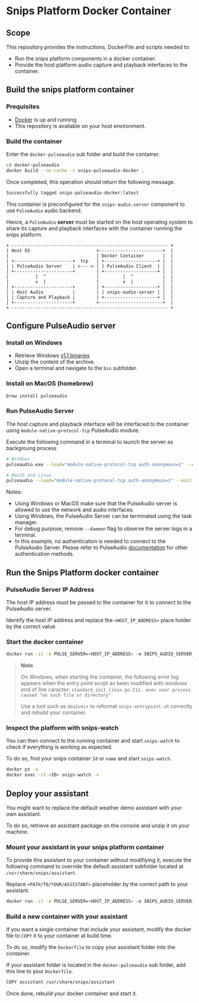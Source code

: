 # Snips Platform Docker Container

## Scope

This repository provides the instructions, DockerFile and scripts needed to:

- Run the snips platform components in a docker container.
- Provide the host platform audio capture and playback interfaces to the container.

## Build the snips platform container

### Prequisites

- [Docker](https://docs.docker.com/ee/desktop/) is up and running
- This repository is available on your host environment.

### Build the container

Enter the `docker-pulseaudio` sub folder and build the container.

```bash
cd docker-pulseaudio
docker build --no-cache -t snips-pulseaudio-docker .
```

Once completed, this operation should return the following message.

```bash
Successfully tagged snips-pulseaudio-docker:latest
```

This container is preconfigured for the `snips-audio-server` component to use `PulseAudio` audio backend.

Hence, a `PulseAudio` **server** must be started on the host operating system to share its capture and playback interfaces with the container running the snips platform.

```ascii
+ ----------------------------------------------------------- +
| Host OS                         +------------------------+  |
|                                 | Docker Container       |  |
| +----------------------+  tcp   | +--------------------+ |  |
| | PulseAudio Server    | <----> | | PulseAudio Client  | |  |
| +----------------------+        | +--------------------+ |  |
|          |  ^ ️                  |         |  ^           |  |
|      ️    v  |                   |         v  |           |  |
| +----------------------+        | +--------------------+ |  |
| | Host Audio           |        | | snips-audio-server | |  |
| | Capture and Playback |        | +--------------------+ |  |
| +----------------------+        +------------------------+  |
+ ----------------------------------------------------------- +
```

## Configure PulseAudio server

### Install on Windows

- Retrieve Windows [v1.1 binaries](https://www.freedesktop.org/wiki/Software/PulseAudio/Ports/Windows/Support/)
- Unzip the content of the archive.
- Open a terminal and navigate to the `bin` subfolder.

### Install on MacOS (homebrew)

```bash
brew install pulseaudio
```

### Run PulseAudio Server

The host capture and playback interface will be interfaced to the container using `module-native-protocol-tcp` PulseAudio module.

Execute the following command in a terminal to launch the server as backgroung process

```bash
# Windows
pulseaudio.exe --load="module-native-protocol-tcp auth-anonymous=1" --exit-idle-time=-1 --daemon
```

```bash
# MacOS and Linux
pulseaudio --load="module-native-protocol-tcp auth-anonymous=1" --exit-idle-time=-1 --daemon
```

Notes:

- Using Windows or MacOS make sure that the PulseAudio server is allowed to use the network and audio interfaces.
- Using Windows, the PulseAudio Server can be terminated using the task manager.
- For debug purpose, remove `--daemon` flag to observe the server logs in a terminal.
- In this example, no authentication is needed to connect to the PulseAudio Server. Please refer to PulseAudio [documentation](https://www.freedesktop.org/wiki/Software/PulseAudio/Documentation/User/Network/#index2h2) for other authentication methods.

## Run the Snips Platform docker container

### PulseAudio Server IP Address

The host IP address must be passed to the container for it to connect to the PulseAudio server.

Identify the host IP address and replace the `<HOST_IP_ADDRESS>` place holder by the correct value.

### Start the docker container

```bash
docker run -it -e PULSE_SERVER=<HOST_IP_ADDRESS> -e SNIPS_AUDIO_SERVER_ARGS="--alsa_capture=pulse --alsa_playback=pulse -v" -e SNIPS_AUDIO_SERVER_ENABLED="true" snips-pulseaudio-docker:latest
```

> **Note**
>
> On Windows, when starting the container, the following error log appears  when the entry point script as been modified with windows end of line caracter: `standard_init_linux.go:211: exec user process caused "no such file or directory"`
>
> Use a tool such as `dos2unix` to reformat `snips-entrypoint.sh` correctly and rebuild your container.

### Inspect the platform with snips-watch

You can then connect to the running container and start `snips-watch` to check if everything is working as expected.

To do so, find your snips container `Id` or `name` and start `snips-watch`.

```bash
docker ps -a
docker exec -it <ID> snips-watch -v
```

## Deploy your assistant

You might want to replace the default weather demo assistant with your own assistant.

To do so, retrieve an assistant package on the console and unzip it on your machine.

### Mount your assistant in your snips platform container

To provide this assistant to your container without modifiying it, execute the following command to override the default assistant subfolder located at `/usr/share/snips/assistant`.

Replace `<PATH/TO/YOUR/ASSISTANT>` placeholder by the correct path to your assistant.

```bash
docker run -it -e PULSE_SERVER=<HOST_IP_ADDRESS> -e SNIPS_AUDIO_SERVER_ARGS="--alsa_capture=pulse --alsa_playback=pulse -v" -e SNIPS_AUDIO_SERVER_ENABLED="true" -v <PATH/TO/YOUR/ASSISTANT>:/usr/share/snips/assistant  snips-pulseaudio-docker:latest
```

### Build a new container with your assistant

If you want a single container that include your assistant, modify the docker file to `COPY` it to your container at build time.

To do so, modify the `Dockerfile` to copy your assistant folder into the container.

If your assistant folder is located in the `docker-pulseaudio` sub folder, add this line to your `Dockerfile`.

```bash
COPY assistant /usr/share/snips/assistant
```

Once done, rebuild your docker container and start it.
